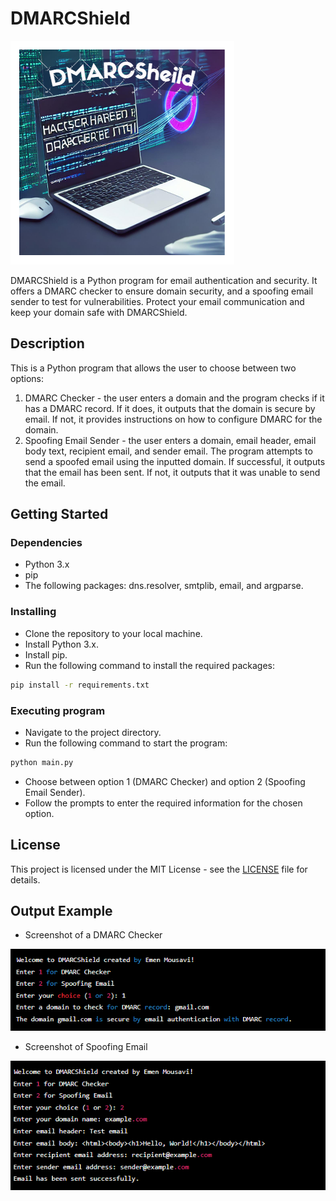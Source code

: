 # DMARCShield
![Logo](https://github.com/emenmousavi/DMARCShield/blob/main/logo.png)

DMARCShield is a Python program for email authentication and security. It offers a DMARC checker to ensure domain security, and a spoofing email sender to test for vulnerabilities. Protect your email communication and keep your domain safe with DMARCShield.


## Description
This is a Python program that allows the user to choose between two options:

1. DMARC Checker - the user enters a domain and the program checks if it has a DMARC record. If it does, it outputs that the domain is secure by email. If not, it provides instructions on how to configure DMARC for the domain.
2. Spoofing Email Sender - the user enters a domain, email header, email body text, recipient email, and sender email. The program attempts to send a spoofed email using the inputted domain. If successful, it outputs that the email has been sent. If not, it outputs that it was unable to send the email.


## Getting Started
### Dependencies
- Python 3.x
- pip
- The following packages: dns.resolver, smtplib, email, and argparse.


### Installing
- Clone the repository to your local machine.
- Install Python 3.x.
- Install pip.
- Run the following command to install the required packages:
```sh
pip install -r requirements.txt
```

### Executing program
- Navigate to the project directory.
- Run the following command to start the program:
```sh
python main.py
```
- Choose between option 1 (DMARC Checker) and option 2 (Spoofing Email Sender).
- Follow the prompts to enter the required information for the chosen option.

## License
This project is licensed under the MIT License - see the [LICENSE](https://github.com/emenmousavi/DMARCShield/blob/main/LICENSE) file for details.

## Output Example
- Screenshot of a DMARC Checker

![Screenshot of a DMARC Checker](https://github.com/emenmousavi/DMARCShield/blob/main/1.png)


- Screenshot of Spoofing Email

![Screenshot of Spoofing Email](https://github.com/emenmousavi/DMARCShield/blob/main/2.png)
